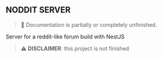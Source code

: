 ## NODDIT SERVER

> :construction: Documentation is partially or completely unfinished.

Server for a reddit-like forum build with NestJS

> :warning: **DISCLAIMER**: this project is not finished
